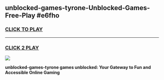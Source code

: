 
## unblocked-games-tyrone-Unblocked-Games-Free-Play #e6fho
<h3>
<a href="https://us.freeplayer.one?title=unblocked-games-tyrone&ref=9M">CLICK TO PLAY</a></h3>
<hr>

<h3>
<a href="https://us.freeplayer.one?title=unblocked-games-tyrone&ref=9M">CLICK 2 PLAY</a>
  
</h3>

<a href="https://us.freeplayer.one?title=unblocked-games-tyrone&ref=9M"><img src="https://clearcache.store/games.png"></a>


**unblocked-games-tyrone games unblocked: Your Gateway to Fun and Accessible Online Gaming**

